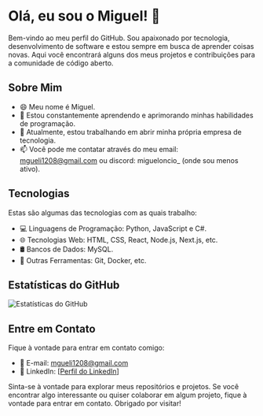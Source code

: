 # Olá, eu sou o Miguel! 👋

Bem-vindo ao meu perfil do GitHub. Sou apaixonado por tecnologia, desenvolvimento de software e estou sempre em busca de aprender coisas novas. Aqui você encontrará alguns dos meus projetos e contribuições para a comunidade de código aberto.

## Sobre Mim

- 😄 Meu nome é Miguel.
- 🌱 Estou constantemente aprendendo e aprimorando minhas habilidades de programação.
- 💼 Atualmente, estou trabalhando em abrir minha própria empresa de tecnologia.
- 📫 Você pode me contatar através do meu email: mgueli1208@gmail.com ou discord: migueloncio_ (onde sou menos ativo).

## Tecnologias

Estas são algumas das tecnologias com as quais trabalho:

- 💻 Linguagens de Programação: Python, JavaScript e C#.
- 🌐 Tecnologias Web: HTML, CSS, React, Node.js, Next.js, etc.
- 🛢️ Bancos de Dados: MySQL.
- 🚀 Outras Ferramentas: Git, Docker, etc.

## Estatísticas do GitHub

![Estatísticas do GitHub](https://github-readme-stats.vercel.app/api?username=Kockiee&show_icons=true)

## Entre em Contato

Fique à vontade para entrar em contato comigo:

- 📧 E-mail: mgueli1208@gmail.com
- 💬 LinkedIn: [[Perfil do LinkedIn](https://www.linkedin.com/in/miguel-eduardo-ribeiro-4026ab261/)]

Sinta-se à vontade para explorar meus repositórios e projetos. Se você encontrar algo interessante ou quiser colaborar em algum projeto, fique à vontade para entrar em contato. Obrigado por visitar!
